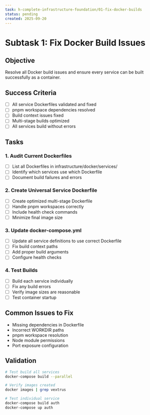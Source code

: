 ```yaml
---
task: h-complete-infrastructure-foundation/01-fix-docker-builds
status: pending
created: 2025-09-20
---
```


# Subtask 1: Fix Docker Build Issues

## Objective
Resolve all Docker build issues and ensure every service can be built successfully as a container.

## Success Criteria
- [ ] All service Dockerfiles validated and fixed
- [ ] pnpm workspace dependencies resolved
- [ ] Build context issues fixed
- [ ] Multi-stage builds optimized
- [ ] All services build without errors

## Tasks

### 1. Audit Current Dockerfiles
- [ ] List all Dockerfiles in infrastructure/docker/services/
- [ ] Identify which services use which Dockerfile
- [ ] Document build failures and errors

### 2. Create Universal Service Dockerfile
- [ ] Create optimized multi-stage Dockerfile
- [ ] Handle pnpm workspaces correctly
- [ ] Include health check commands
- [ ] Minimize final image size

### 3. Update docker-compose.yml
- [ ] Update all service definitions to use correct Dockerfile
- [ ] Fix build context paths
- [ ] Add proper build arguments
- [ ] Configure health checks

### 4. Test Builds
- [ ] Build each service individually
- [ ] Fix any build errors
- [ ] Verify image sizes are reasonable
- [ ] Test container startup

## Common Issues to Fix
- Missing dependencies in Dockerfile
- Incorrect WORKDIR paths
- pnpm workspace resolution
- Node module permissions
- Port exposure configuration

## Validation
```bash
# Test build all services
docker-compose build --parallel

# Verify images created
docker images | grep vextrus

# Test individual service
docker-compose build auth
docker-compose up auth
```
